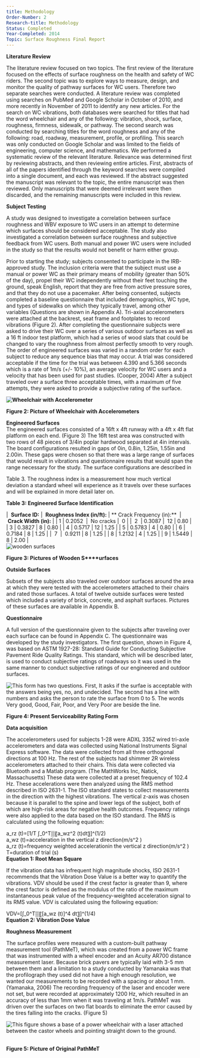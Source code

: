 ```yaml
---
title: Methodology
Order-Number: 2
Research-title: Methodology
Status: Completed
Year-Completed: 2014
Topic: Surface Roughness Final Report
---
```


**Literature Review**

The literature review focused on two topics. The first review of the literature focused on the effects of surface roughness on the health and safety of WC riders. The second topic was to explore ways to measure, design, and monitor the quality of pathway surfaces for WC users. Therefore two separate searches were conducted. A literature review was completed using searches on PubMed and Google Scholar in October of 2010, and more recently in November of 2011 to identify any new articles. For the search on WC vibrations, both databases were searched for titles that had the word wheelchair and any of the following: vibration, shock, surface, roughness, firmness, sidewalk, or pathway. The second search was conducted by searching titles for the word roughness and any of the following: road, roadway, measurement, profile, or profiling. This search was only conducted on Google Scholar and was limited to the fields of engineering, computer science, and mathematics. We performed a systematic review of the relevant literature. Relevance was determined first by reviewing abstracts, and then reviewing entire articles. First, abstracts of all of the papers identified through the keyword searches were compiled into a single document, and each was reviewed. If the abstract suggested the manuscript was relevant to the topic, the entire manuscript was then reviewed. Only manuscripts that were deemed irrelevant were then discarded, and the remaining manuscripts were included in this review.

**Subject Testing**

A study was designed to investigate a correlation between surface roughness and WBV exposure to WC users in an attempt to determine which surfaces should be considered acceptable. The study also investigated a correlation between surface roughness and subjective feedback from WC users. Both manual and power WC users were included in the study so that the results would not benefit or harm either group.

Prior to starting the study; subjects consented to participate in the IRB-approved study. The inclusion criteria were that the subject must use a manual or power WC as their primary means of mobility (greater than 50% of the day), propel their WC independently without their feet touching the ground, speak English, report that they are free from active pressure sores, and that they do not use a pacemaker. After being consented, subjects completed a baseline questionnaire that included demographics, WC type, and types of sidewalks on which they typically travel, among other variables (Questions are shown in Appendix A). Tri-axial accelerometers were attached at the backrest, seat frame and footplates to record vibrations (Figure 2). After completing the questionnaire subjects were asked to drive their WC over a series of various outdoor surfaces as well as a 16 ft indoor test platform, which had a series of wood slats that could be changed to vary the roughness from almost perfectly smooth to very rough. The order of engineered surfaces was varied in a random order for each subject to reduce any sequence bias that may occur. A trial was considered acceptable if the time for the trial was between 4.390 and 5.366 seconds which is a rate of 1m/s (+/- 10%), an average velocity for WC users and a velocity that has been used for past studies. (Cooper, 2004) After a subject traveled over a surface three acceptable times, with a maximum of five attempts, they were asked to provide a subjective rating of the surface.

**![Wheelchair with Accelerometer](https://www.access-board.gov/images/research/surface-roughness/2.JPG)**

**Figure 2: Picture of Wheelchair with Accelerometers**

**Engineered Surfaces**\
The engineered surfaces consisted of a 16ft x 4ft runway with a 4ft x 4ft flat platform on each end. (Figure 3) The 16ft test area was constructed with two rows of 48 pieces of 3/4in poplar hardwood separated at 4in intervals. The board configurations resulted in gaps of 0in, 0.8in, 1.25in, 1.55in and 2.00in. These gaps were chosen so that there was a large range of surfaces that would result in vibrations and questionnaire results that would span the range necessary for the study. The surface configurations are described in

Table 3. The roughness index is a measurement how much vertical deviation a standard wheel will experience as it travels over these surfaces and will be explained in more detail later on.

**Table 3: Engineered Surface Identification**

|  **Surface ID:** |  **Roughness Index (in/ft):** | ** Crack Frequency (in):**  |  **Crack Width (in):** |
| 1 | 0.2052  |  No cracks |  0 |
|  2  | 0.3087 |  12 | 0.80 |
| 3 | 0.3827 | 8 | 0.80 |
| 4 | 0.5717 | 12 | 1.25 |
| 5 | 0.5783 | 4 | 0.80 |
| 6 | 0.7184 | 8 | 1.25 |
|  7  |  0.9211 | 8 | 1.25 |
| 8 | 1.2132 | 4 | 1.25 |
| 9 | 1.5449 | 8 | 2.00 |\
![wooden surfaces](https://www.access-board.gov/images/research/surface-roughness/3.JPG)

**Figure 3: Pictures of Wooden S****urfaces**

**Outside Surfaces**

Subsets of the subjects also traveled over outdoor surfaces around the area at which they were tested with the accelerometers attached to their chairs and rated those surfaces. A total of twelve outside surfaces were tested which included a variety of brick, concrete, and asphalt surfaces. Pictures of these surfaces are available in Appendix B.

**Questionnaire**

A full version of the questionnaire given to the subjects after traveling over each surface can be found in Appendix C. The questionnaire was developed by the study investigators. The first question, shown in Figure 4, was based on ASTM 1927-28: Standard Guide for Conducting Subjective Pavement Ride Quality Ratings. This standard, which will be described later, is used to conduct subjective ratings of roadways so it was used in the same manner to conduct subjective ratings of our engineered and outdoor surfaces.

![This form has two questions.  First, It asks if the surfae is acceptable with the answers being yes, no, and undecided.  The second has a line with numbers and asks the person to rate the surface from 0 to 5.  The words Very good, Good, Fair, Poor, and Very Poor are beside the line.](https://www.access-board.gov/images/research/surface-roughness/4.jpg)

**Figure 4: Present Serviceability Rating Form**

**Data acquisition**

The accelerometers used for subjects 1-28 were ADXL 335Z wired tri-axle accelerometers and data was collected using National Instruments Signal Express software. The data were collected from all three orthogonal directions at 100 Hz. The rest of the subjects had shimmer 2R wireless accelerometers attached to their chairs. This data were collected via Bluetooth and a Matlab program. (The MathWorks Inc, Natick, Massachusetts) These data were collected at a preset frequency of 102.4 Hz. These accelerations were then analyzed using the RMS method described in ISO 2631-1. The ISO standard states to collect measurements in the direction with the highest vibrations. The vertical z-axis was chosen because it is parallel to the spine and lower legs of the subject, both of which are high-risk areas for negative health outcomes. Frequency ratings were also applied to the data based on the ISO standard. The RMS is calculated using the following equation:

a_rz (t)=[1/T ∫_0^T▒〖a_wz^2 (t)dt〗]^(1/2)\
a_wz (t)=acceleration in the vertical z direction(m/s^2 )\
a_rz (t)=frequency weighted accelerationin the vertical z direction(m/s^2 )\
T=duration of trial (s)\
**Equation 1: Root Mean Square**

If the vibration data has infrequent high magnitude shocks, ISO 2631-1 recommends that the Vibration Dose Value is a better way to quantify the vibrations. VDV should be used if the crest factor is greater than 9, where the crest factor is defined as the modulus of the ratio of the maximum instantaneous peak value of the frequency-weighted acceleration signal to its RMS value. VDV is calculated using the following equation:

VDV=[∫_0^T▒〖[a_wz (t)]^4 dt〗]^(1/4)\
**Equation 2: Vibration Dose Value**

**Roughness Measurement**

The surface profiles were measured with a custom-built pathway measurement tool (PathMeT), which was created from a power WC frame that was instrumented with a wheel encoder and an Acuity AR700 distance measurement laser. Because brick pavers are typically laid with 3-5 mm between them and a limitation to a study conducted by Yamanaka was that the profilograph they used did not have a high enough resolution, we wanted our measurements to be recorded with a spacing or about 1 mm. (Yamanaka, 2006) The recording frequency of the laser and encoder were not set, but were recorded at approximately 1200 Hz, which resulted in an accuracy of less than 1mm when it was traveling at 1m/s. PathMeT was driven over the surfaces on two flat boards to eliminate the error caused by the tires falling into the cracks. (Figure 5)

![This figure shows a base of a power wheelchair with a laser attached between the castor wheels and pointing straight down to the ground.](https://www.access-board.gov/images/research/surface-roughness/5-1.JPG) 

**Figure 5: Picture of Original PathMeT**
